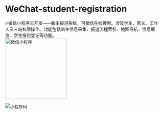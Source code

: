 # WeChat-student-registration
🔥微信小程序云开发——新生报道系统，可微信在线搜索。涉及学生、家长、工作人员三端权限操作。功能包括新生信息采集、报道流程索引、地图导航、信息展览、学生报到登记等功能。
</br>
<img src="https://raw.githubusercontent.com/Mr-twelve/WeChat-student-registration/main/%E5%9B%BE%E7%89%87/%E5%B0%8F%E7%A8%8B%E5%BA%8F%E7%A0%81.jpg" width="200" height="200" alt="微信小程序"/><br/>

![小程序码](https://raw.githubusercontent.com/Mr-twelve/WeChat-student-registration/main/%E5%9B%BE%E7%89%87/%E5%B0%8F%E7%A8%8B%E5%BA%8F%E7%A0%81.jpg)

